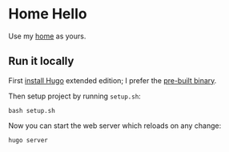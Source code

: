 # Home Hello

Use my [home]() as yours.

## Run it locally

First [install Hugo](https://gohugo.io/installation/) extended edition; I prefer the [pre-built binary](https://github.com/gohugoio/hugo/releases/latest).

Then setup project by running `setup.sh`:

```
bash setup.sh
```

Now you can start the web server which reloads on any change:

```
hugo server
```
